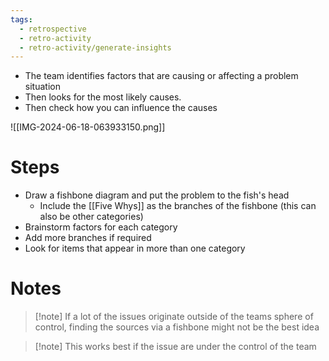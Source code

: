 ```yaml
---
tags:
  - retrospective
  - retro-activity
  - retro-activity/generate-insights
---
```


- The team identifies factors that are causing or affecting a problem situation
- Then looks for the most likely causes.
- Then check how you can influence the causes

![[IMG-2024-06-18-063933150.png]]

# Steps

- Draw a fishbone diagram and put the problem to the fish's head
	- Include the [[Five Whys]] as the branches of the fishbone (this can also be other categories)
- Brainstorm factors for each category
- Add more branches if required
- Look for items that appear in more than one category

# Notes

> [!note] If a lot of the issues originate outside of the teams sphere of control, finding the sources via a fishbone might not be the best idea

 > [!note] This works best if the issue are under the control of the team
